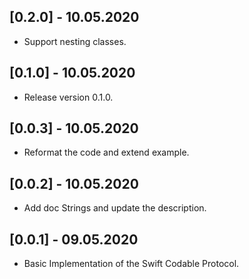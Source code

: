## [0.2.0] - 10.05.2020

* Support nesting classes.

## [0.1.0] - 10.05.2020

* Release version 0.1.0.

## [0.0.3] - 10.05.2020

* Reformat the code and extend example.

## [0.0.2] - 10.05.2020

* Add doc Strings and update the description.

## [0.0.1] - 09.05.2020

* Basic Implementation of the Swift Codable Protocol.
